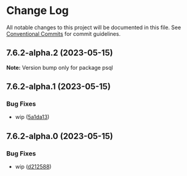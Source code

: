 # Change Log

All notable changes to this project will be documented in this file.
See [Conventional Commits](https://conventionalcommits.org) for commit guidelines.

## 7.6.2-alpha.2 (2023-05-15)

**Note:** Version bump only for package psql





## 7.6.2-alpha.1 (2023-05-15)


### Bug Fixes

* wip ([5a1da13](https://github.com/SocialGouv/docker/commit/5a1da13fa2524dd98ac77194b7a544957880f4f6))





## 7.6.2-alpha.0 (2023-05-15)


### Bug Fixes

* wip ([d212588](https://github.com/SocialGouv/docker/commit/d212588d02c022d92a1a76a11217ba8d176a0ca9))
